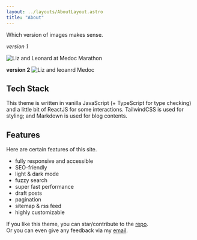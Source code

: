 ```yaml
---
layout: ../layouts/AboutLayout.astro
title: "About"
---
```





Which version of images makes sense. 

*version 1* 
<div>
  <img src="/assets/aboutPage/Leonard-Liz-Medoc-Marathon-public.png" class="sm:w-1/2 mx-auto" alt="Liz and Leonard at Medoc Marathon">
</div>

**version 2** 
![Liz and leoanrd Medoc](@assets/images/AboutPageImgs/Leonard-Liz-Medoc-Marathon.png)



## Tech Stack

This theme is written in vanilla JavaScript (+ TypeScript for type checking) and a little bit of ReactJS for some interactions. TailwindCSS is used for styling; and Markdown is used for blog contents.

## Features

Here are certain features of this site.

- fully responsive and accessible
- SEO-friendly
- light & dark mode
- fuzzy search
- super fast performance
- draft posts
- pagination
- sitemap & rss feed
- highly customizable

If you like this theme, you can star/contribute to the [repo](https://github.com/satnaing/astro-paper).  
Or you can even give any feedback via my [email](mailto:contact@satnaing.dev).
